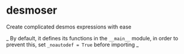 # desmoser
Create complicated desmos expressions with ease

_ By default, it defines its functions in the `__main__` module, in order to prevent this, set `_noautodef = True` before importing _
